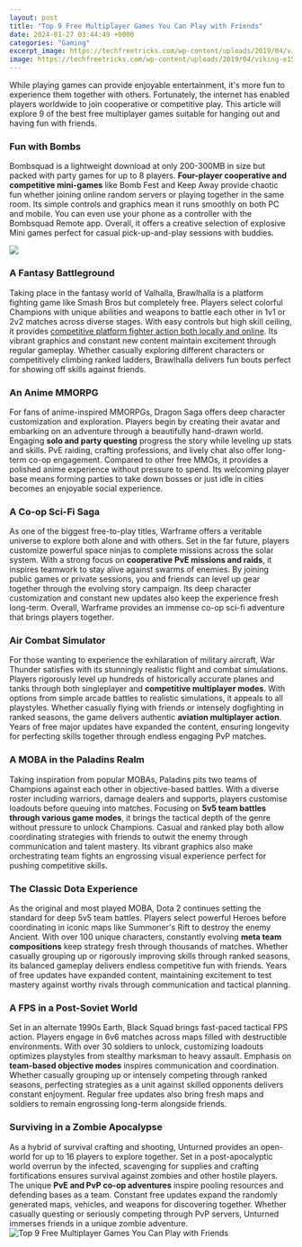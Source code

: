 ```yaml
---
layout: post
title: "Top 9 Free Multiplayer Games You Can Play with Friends"
date: 2024-01-27 03:44:49 +0000
categories: "Gaming"
excerpt_image: https://techfreetricks.com/wp-content/uploads/2019/04/viking-e1554559569216.jpg
image: https://techfreetricks.com/wp-content/uploads/2019/04/viking-e1554559569216.jpg
---
```


While playing games can provide enjoyable entertainment, it's more fun to experience them together with others. Fortunately, the internet has enabled players worldwide to join cooperative or competitive play. This article will explore 9 of the best free multiplayer games suitable for hanging out and having fun with friends.
### Fun with Bombs
Bombsquad is a lightweight download at only 200-300MB in size but packed with party games for up to 8 players. **Four-player cooperative and competitive mini-games** like Bomb Fest and Keep Away provide chaotic fun whether joining online random servers or playing together in the same room. Its simple controls and graphics mean it runs smoothly on both PC and mobile. You can even use your phone as a controller with the Bombsquad Remote app. Overall, it offers a creative selection of explosive Mini games perfect for casual pick-up-and-play sessions with buddies. 

![](https://www.mistay.in/travel-blog/content/images/2020/05/csgo-hotel-rooms-couples.jpg)
### A Fantasy Battleground
Taking place in the fantasy world of Valhalla, Brawlhalla is a platform fighting game like Smash Bros but completely free. Players select colorful Champions with unique abilities and weapons to battle each other in 1v1 or 2v2 matches across diverse stages. With easy controls but high skill ceiling, it provides [competitive platform fighter action both locally and online](https://store.fi.io.vn/xmas-bernard-dog-christmas-lights-puppy-lover-2). Its vibrant graphics and constant new content maintain excitement through regular gameplay. Whether casually exploring different characters or competitively climbing ranked ladders, Brawlhalla delivers fun bouts perfect for showing off skills against friends.
### An Anime MMORPG
For fans of anime-inspired MMORPGs, Dragon Saga offers deep character customization and exploration. Players begin by creating their avatar and embarking on an adventure through a beautifully hand-drawn world. Engaging **solo and party questing** progress the story while leveling up stats and skills. PvE raiding, crafting professions, and lively chat also offer long-term co-op engagement. Compared to other free MMOs, it provides a polished anime experience without pressure to spend. Its welcoming player base means forming parties to take down bosses or just idle in cities becomes an enjoyable social experience.   
### A Co-op Sci-Fi Saga 
As one of the biggest free-to-play titles, Warframe offers a veritable universe to explore both alone and with others. Set in the far future, players customize powerful space ninjas to complete missions across the solar system. With a strong focus on **cooperative PvE missions and raids**, it inspires teamwork to stay alive against swarms of enemies. By joining public games or private sessions, you and friends can level up gear together through the evolving story campaign. Its deep character customization and constant new updates also keep the experience fresh long-term. Overall, Warframe provides an immense co-op sci-fi adventure that brings players together.
### Air Combat Simulator
For those wanting to experience the exhilaration of military aircraft, War Thunder satisfies with its stunningly realistic flight and combat simulations. Players rigorously level up hundreds of historically accurate planes and tanks through both singleplayer and **competitive multiplayer modes**. With options from simple arcade battles to realistic simulations, it appeals to all playstyles. Whether casually flying with friends or intensely dogfighting in ranked seasons, the game delivers authentic **aviation multiplayer action**. Years of free major updates have expanded the content, ensuring longevity for perfecting skills together through endless engaging PvP matches. 
### A MOBA in the Paladins Realm  
Taking inspiration from popular MOBAs, Paladins pits two teams of Champions against each other in objective-based battles. With a diverse roster including warriors, damage dealers and supports, players customise loadouts before queuing into matches. Focusing on **5v5 team battles through various game modes**, it brings the tactical depth of the genre without pressure to unlock Champions. Casual and ranked play both allow coordinating strategies with friends to outwit the enemy through communication and talent mastery. Its vibrant graphics also make orchestrating team fights an engrossing visual experience perfect for pushing competitive skills.
### The Classic Dota Experience  
As the original and most played MOBA, Dota 2 continues setting the standard for deep 5v5 team battles. Players select powerful Heroes before coordinating in iconic maps like Summoner's Rift to destroy the enemy Ancient. With over 100 unique characters, constantly evolving **meta team compositions** keep strategy fresh through thousands of matches. Whether casually grouping up or rigorously improving skills through ranked seasons, its balanced gameplay delivers endless competitive fun with friends. Years of free updates have expanded content, maintaining excitement to test mastery against worthy rivals through communication and tactical planning.   
### A FPS in a Post-Soviet World
Set in an alternate 1990s Earth, Black Squad brings fast-paced tactical FPS action. Players engage in 6v6 matches across maps filled with destructible environments. With over 30 soldiers to unlock, customizing loadouts optimizes playstyles from stealthy marksman to heavy assault. Emphasis on **team-based objective modes** inspires communication and coordination. Whether casually grouping up or intensely competing through ranked seasons, perfecting strategies as a unit against skilled opponents delivers constant enjoyment. Regular free updates also bring fresh maps and soldiers to remain engrossing long-term alongside friends.
### Surviving in a Zombie Apocalypse
As a hybrid of survival crafting and shooting, Unturned provides an open-world for up to 16 players to explore together. Set in a post-apocalyptic world overrun by the infected, scavenging for supplies and crafting fortifications ensures survival against zombies and other hostile players. The unique **PvE and PvP co-op adventures** inspire pooling resources and defending bases as a team. Constant free updates expand the randomly generated maps, vehicles, and weapons for discovering together. Whether casually questing or seriously competing through PvP servers, Unturned immerses friends in a unique zombie adventure.
![Top 9 Free Multiplayer Games You Can Play with Friends](https://techfreetricks.com/wp-content/uploads/2019/04/viking-e1554559569216.jpg)